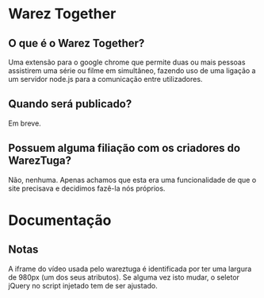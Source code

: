 # Warez Together

## O que é o Warez Together?

  Uma extensão para o google chrome que permite duas ou mais pessoas assistirem uma série ou filme em simultâneo, fazendo uso de uma ligação a um servidor node.js para a comunicação entre utilizadores.

## Quando será publicado?

  Em breve.
  
## Possuem alguma filiação com os criadores do WarezTuga?

  Não, nenhuma. Apenas achamos que esta era uma funcionalidade de que o site precisava e decidimos fazê-la nós próprios.

# Documentação

## Notas

 A iframe do vídeo usada pelo wareztuga é identificada por ter uma largura de 980px (um dos seus atributos). Se alguma vez isto mudar, o seletor jQuery no script injetado tem de ser ajustado.